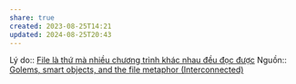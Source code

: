 ```yaml
---
share: true
created: 2023-08-25T14:21
updated: 2024-08-25T20:43
---
```

Lý do:: [File là thứ mà nhiều chương trình khác nhau đều đọc được](../../%F0%9F%94%A0V%C4%83n%20b%E1%BA%A3n,%20k%C3%BD%20t%E1%BB%B1.%20S%E1%BA%AFp%20ch%E1%BB%AF,%20thi%E1%BA%BFt%20k%E1%BA%BF/T%E1%BB%87p%20v%C3%A0%20th%C6%B0%20m%E1%BB%A5c/File%20l%C3%A0%20th%E1%BB%A9%20m%C3%A0%20nhi%E1%BB%81u%20ch%C6%B0%C6%A1ng%20tr%C3%ACnh%20kh%C3%A1c%20nhau%20%C4%91%E1%BB%81u%20%C4%91%E1%BB%8Dc%20%C4%91%C6%B0%E1%BB%A3c.md)
Nguồn:: [Golems, smart objects, and the file metaphor (Interconnected)](https://interconnected.org/home/2021/02/01/golems)

